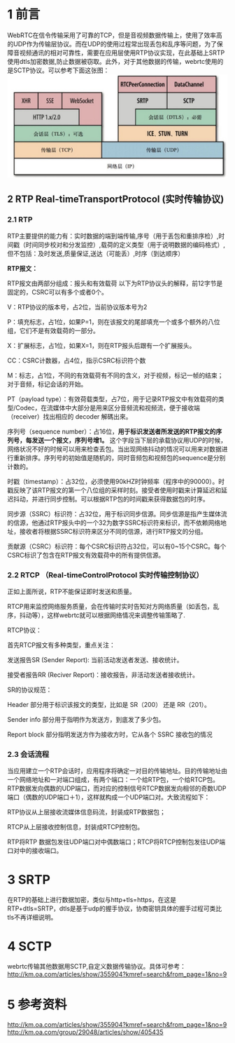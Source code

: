 # 1 前言
WebRTC在信令传输采用了可靠的TCP，但是音视频数据传输上，使用了效率高的UDP作为传输层协议。而在UDP的使用过程常出现丢包和乱序等问题，为了保障音视频通讯的相对可靠性，需要在应用层使用RTP协议实现，在此基础上SRTP使用dtls加密数据,防止数据被窃取。此外，对于其他数据的传输，webrtc使用的是SCTP协议。可以参考下面这张图：
![](../pic/webrtc通信协议.jpg)
## 2 RTP Real-timeTransportProtocol (实时传输协议)
### 2.1 RTP
RTP主要提供的能力有：实时数据的端到端传输,序号（用于丢包和重排序检）,时间戳（时间同步校对和分发监控）,载荷的定义类型（用于说明数据的编码格式）,但不包括：及时发送,质量保证,送达（可能丢）,时序（到达顺序）

**RTP报文：**

RTP报文由两部分组成：报头和有效载荷
以下为RTP协议头的解释，前12字节是固定的，CSRC可以有多个或者0个。

V：RTP协议的版本号，占2位，当前协议版本号为2

P：填充标志，占1位，如果P=1，则在该报文的尾部填充一个或多个额外的八位组，它们不是有效载荷的一部分。

X：扩展标志，占1位，如果X=1，则在RTP报头后跟有一个扩展报头。

CC：CSRC计数器，占4位，指示CSRC标识符个数

M：标志，占1位，不同的有效载荷有不同的含义，对于视频，标记一帧的结束；对于音频，标记会话的开始。

PT（payload type）：有效荷载类型，占7位，用于记录RTP报文中有效载荷的类型/Codec，在流媒体中大部分是用来区分音频流和视频流，便于接收端（receiver）找出相应的 decoder 解碼出來。

序列号（sequence number）：占16位，__用于标识发送者所发送的RTP报文的序列号，每发送一个报文，序列号增1。__ 这个字段当下层的承载协议用UDP的时候，网络状况不好的时候可以用来检查丢包。当出现网络抖动的情况可以用来对数据进行重新排序。序列号的初始值是随机的，同时音频包和视频包的sequence是分别计数的。

时戳（timestamp）：占32位，必须使用90kHZ时钟频率（程序中的90000）。时戳反映了该RTP报文的第一个八位组的采样时刻。接受者使用时戳来计算延迟和延迟抖动，并进行同步控制。可以根据RTP包的时间戳来获得数据包的时序。

同步源（SSRC）标识符：占32位，用于标识同步信源。同步信源是指产生媒体流的信源，他通过RTP报头中的一个32为数字SSRC标识符来标识，而不依赖网络地址，接收者将根据SSRC标识符来区分不同的信源，进行RTP报文的分组。

贡献源（CSRC）标识符：每个CSRC标识符占32位，可以有0~15个CSRC。每个CSRC标识了包含在RTP报文有效载荷中的所有提供信源。

### 2.2 RTCP （Real-timeControlProtocol 实时传输控制协议）
正如上面所说，RTP不能保证即时发送和质量。

RTCP用来监控网络服务质量，会在传输时实时告知对方网络质量（如丢包，乱序，抖动等），这样webrtc就可以根据网络情况来调整传输策略了.

RTCP协议：

首先RTCP报文有多种类型，重点关注：

发送报告SR (Sender Report): 当前活动发送者发送、接收统计。

接受者报告RR (Reciver Report)：接收报告，非活动发送者接收统计。

SR的协议规范：

Header 部分用于标识该报文的类型，比如是 SR（200） 还是 RR（201）。

Sender info 部分用于指明作为发送方，到底发了多少包。

Report block 部分指明发送方作为接收方时，它从各个 SSRC 接收包的情况

### 2.3 会话流程
当应用建立一个RTP会话时，应用程序将确定一对目的传输地址。目的传输地址由一个网络地址和一对端口组成，有两个端口：一个给RTP包，一个给RTCP包。RTP数据发向偶数的UDP端口，而对应的控制信号RTCP数据发向相邻的奇数UDP端口（偶数的UDP端口＋1），这样就构成一个UDP端口对。大致流程如下：

RTP协议从上层接收流媒体信息码流，封装成RTP数据包；

RTCP从上层接收控制信息，封装成RTCP控制包。

RTP将RTP 数据包发往UDP端口对中偶数端口；RTCP将RTCP控制包发往UDP端口对中的接收端口。

# 3 SRTP
在RTP的基础上进行数据加密，类似与http+tls=https，在这是RTP+dtls=SRTP，dtls是基于udp的握手协议，协商密钥具体的握手过程可类比tls不再详细说明。

# 4 SCTP
webrtc传输其他数据用SCTP,自定义数据传输协议。具体可参考：http://km.oa.com/articles/show/355904?kmref=search&from_page=1&no=9

# 5 参考资料
http://km.oa.com/articles/show/355904?kmref=search&from_page=1&no=9
http://km.oa.com/group/29048/articles/show/405435